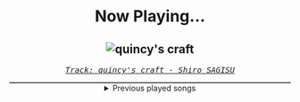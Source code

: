 <div align="center"> 
<h1>Now Playing...</h1>

![quincy's craft](https://i.scdn.co/image/ab67616d00001e029b2d69625ad684d9805f07b5)
--
_<samp><a href="https://open.spotify.com/track/0tnqNundeaHkwHWFegIUDu">Track: quincy's craft - Shiro SAGISU</a></samp>_

<div style="border: 1px #4B5054 solid"></div>
<details>
  <summary>
    Previous played songs
  </summary>
  <table>
    <thead>
      <tr>
        <th>
          Artist
        </th>
        <th>
          Song
        </th>
        <th>
          Link
        </th>
      </tr>
    </thead>
    <tbody>
      <tr><td>Shiro SAGISU</td><td>quincy's craft</td><td><a href="https://open.spotify.com/track/0tnqNundeaHkwHWFegIUDu">https://open.spotify.com/track/0tnqNundeaHkwHWFegIUDu</a></td></tr><tr><td>Shiro SAGISU</td><td>Cometh the hour - avant garde 2023</td><td><a href="https://open.spotify.com/track/2qECI47hHx61BnnEF7E2Xc">https://open.spotify.com/track/2qECI47hHx61BnnEF7E2Xc</a></td></tr><tr><td>Shiro SAGISU</td><td>Invasion</td><td><a href="https://open.spotify.com/track/2tnd8PSXUGwoVX5WY2SU1B">https://open.spotify.com/track/2tnd8PSXUGwoVX5WY2SU1B</a></td></tr><tr><td>Sawano Hiroyuki</td><td>攻響組曲　DEVIL　第三楽章: eXORCiST</td><td><a href="https://open.spotify.com/track/7fOzGo3dEM2Cn8ygMLNJOw">https://open.spotify.com/track/7fOzGo3dEM2Cn8ygMLNJOw</a></td></tr><tr><td>Shiro SAGISU</td><td>Stand Up Be Strong (Pt. I)</td><td><a href="https://open.spotify.com/track/72ipPCGWlVXLbh7rZNwh26">https://open.spotify.com/track/72ipPCGWlVXLbh7rZNwh26</a></td></tr><tr><td>Shiro SAGISU</td><td>"Lucifers Dance" Pt. C_Opus1</td><td><a href="https://open.spotify.com/track/38Xuwj65wMbRQ1o9vod1vc">https://open.spotify.com/track/38Xuwj65wMbRQ1o9vod1vc</a></td></tr><tr><td>Shiro SAGISU</td><td>Stand Up Be Strong (Pt. II)</td><td><a href="https://open.spotify.com/track/5BqFJRaEVRhu8vfaCQM6AE">https://open.spotify.com/track/5BqFJRaEVRhu8vfaCQM6AE</a></td></tr><tr><td>Shiro SAGISU</td><td>1130 TYBW full orchestra choir</td><td><a href="https://open.spotify.com/track/2fu4MJym740h2HZrAglZBW">https://open.spotify.com/track/2fu4MJym740h2HZrAglZBW</a></td></tr><tr><td>Shiro SAGISU</td><td>"Cometh the hour" Pt. A_Opus1</td><td><a href="https://open.spotify.com/track/57NqUiUOWob9xchfsTyHm0">https://open.spotify.com/track/57NqUiUOWob9xchfsTyHm0</a></td></tr><tr><td>BlackY</td><td>Löschen</td><td><a href="https://open.spotify.com/track/2rMaTliflow3inMLEVYDVs">https://open.spotify.com/track/2rMaTliflow3inMLEVYDVs</a></td></tr><tr><td>Shiro SAGISU</td><td>Showing Off</td><td><a href="https://open.spotify.com/track/1bBJYaaUBlgZ3tAK2q4FkD">https://open.spotify.com/track/1bBJYaaUBlgZ3tAK2q4FkD</a></td></tr><tr><td>Shiro SAGISU</td><td>Recollection Ⅰ</td><td><a href="https://open.spotify.com/track/1jyp0TO831FYtzazVBhNGH">https://open.spotify.com/track/1jyp0TO831FYtzazVBhNGH</a></td></tr><tr><td>Shiro SAGISU</td><td>Start To Investigate</td><td><a href="https://open.spotify.com/track/0vwxJLA3sVxXjPRX14LQkk">https://open.spotify.com/track/0vwxJLA3sVxXjPRX14LQkk</a></td></tr><tr><td>Shiro SAGISU</td><td>Wanderers</td><td><a href="https://open.spotify.com/track/0sI4BOJ8oIUm8NeH4Y0hqz">https://open.spotify.com/track/0sI4BOJ8oIUm8NeH4Y0hqz</a></td></tr><tr><td>Shiro SAGISU</td><td>Uneasines</td><td><a href="https://open.spotify.com/track/6BE347y51CThlAt16yMPv4">https://open.spotify.com/track/6BE347y51CThlAt16yMPv4</a></td></tr><tr><td>Shiro SAGISU</td><td>Recollection Ⅱ</td><td><a href="https://open.spotify.com/track/4lHcJpFBGEJRp9oy043ym0">https://open.spotify.com/track/4lHcJpFBGEJRp9oy043ym0</a></td></tr><tr><td>Shiro SAGISU</td><td>Guitar Ⅲ</td><td><a href="https://open.spotify.com/track/6Y8IWU7lscsljr5xR9ahZ0">https://open.spotify.com/track/6Y8IWU7lscsljr5xR9ahZ0</a></td></tr><tr><td>Shiro SAGISU</td><td>Japanesq</td><td><a href="https://open.spotify.com/track/4jxnYOHzoaDImqvFgEwRy0">https://open.spotify.com/track/4jxnYOHzoaDImqvFgEwRy0</a></td></tr><tr><td>Shiro SAGISU</td><td>World #07 Blues</td><td><a href="https://open.spotify.com/track/4Qhvd21x6xAPGQm5yKmnoK">https://open.spotify.com/track/4Qhvd21x6xAPGQm5yKmnoK</a></td></tr><tr><td>Shiro SAGISU</td><td>Feudal Society</td><td><a href="https://open.spotify.com/track/4G3v5HwNeqXl1X88TbHZWz">https://open.spotify.com/track/4G3v5HwNeqXl1X88TbHZWz</a></td></tr>
    </tbody>
  </table>
</details>

</div>
